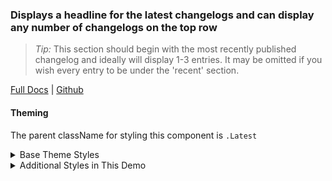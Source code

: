 ### Displays a headline for the latest changelogs and can display any number of changelogs on the top row

> _Tip:_ This section should begin with the most recently published changelog and ideally will display 1-3 entries. It may be omitted if you wish every entry to be under the 'recent' section.

[Full Docs](pinpt.github.io/react/?path=/docs/components-latest) | [Github](https://github.com/pinpt/react/tree/master/src/components/Latest)

#### Theming

The parent className for styling this component is `.Latest`

<details>
	<summary>Base Theme Styles</summary>

```css
.Latest {
	display: flex;
	padding: 1rem;
}

.Latest .heading {
	margin-bottom: 0;
	margin-right: 3rem;
	width: 25%;
	min-width: 150px;
}

.Latest .container {
	display: flex;
	column-gap: 1rem;
}
```

</details>

<details>
	<summary>Additional Styles in This Demo</summary>

```css
.Latest {
	background-color: #292135;
}

.Latest .heading {
	color: #faf9f9;
}
```

</details>
